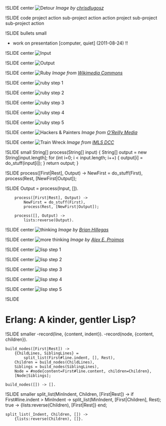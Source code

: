 !SLIDE center
![Detour](detour.jpg)
<span class="credit">*Image by [chrisdlugosz](http://www.flickr.com/photos/chrisdlugosz/2805048271/)*</span>

!SLIDE code
        project
            action
            sub-project
                action
            action
        project
            sub-project
                sub-project
                    action

!SLIDE bullets small
* work on presentation [computer, quiet] (2011-08-24) !!

!SLIDE center
![Input](input.png)

!SLIDE center
![Output](structure.png)

!SLIDE center
![Ruby](ruby.png)
<span class="credit">*Image from [Wikimedia Commons](http://en.wikipedia.org/wiki/File:Ruby_logo.svg)*</span>

!SLIDE center
![ruby step 1](ruby_parser_1.png)

!SLIDE center
![ruby step 2](ruby_parser_2.png)

!SLIDE center
![ruby step 3](ruby_parser_3.png)

!SLIDE center
![ruby step 4](ruby_parser_4.png)

!SLIDE center
![ruby step 5](ruby_parser_5.png)

!SLIDE center
![Hackers & Painters](hackers.gif)
<span class="credit">*Image from [O'Reilly Media](http://oreilly.com/catalog/9780596006624)*</span>

!SLIDE center
![Train Wreck](train.jpg)
<span class="credit">*Image from [IMLS DCC](http://www.flickr.com/photos/imlsdcc/5576592397/)*</span>

!SLIDE small
        String[] process(String[] input) {
            String[] output = new String[input.length];
            for (int i=0; i < input.length; i++) {
                output[i] = do_stuff(input[i]);
            }
            return output;
        }

!SLIDE
        process([First|Rest], Output) ->
            NewFirst = do_stuff(First),
            process(Rest, [NewFirst|Output]);

!SLIDE
        Output = process(Input, []).

        process([First|Rest], Output) ->
            NewFirst = do_stuff(First),
            process(Rest, [NewFirst|Output]);

        process([], Output) ->
            lists:reverse(Output).

!SLIDE center
![thinking](thinker.jpg)
<span class="credit">*Image by [Brian Hillegas](http://www.flickr.com/photos/seatbelt67/502255276/)*</span>

!SLIDE center
![more thinking](despair.jpg)
<span class="credit">*Image by [Alex E. Proimos](http://www.flickr.com/photos/proimos/4199675334/)*</span>

!SLIDE center
![lisp step 1](lisp_parser_1.png)

!SLIDE center
![lisp step 2](lisp_parser_2.png)

!SLIDE center
![lisp step 3](lisp_parser_3.png)

!SLIDE center
![lisp step 4](lisp_parser_4.png)

!SLIDE center
![lisp step 5](lisp_parser_5.png)

!SLIDE
# Erlang: A kinder, gentler Lisp?

!SLIDE smaller
    -record(line, {content, indent}).
    -record(node, {content, children}).

    build_nodes([First|Rest]) ->
        {ChildLines, SiblingLines} =
            split_list(First#line.indent, [], Rest),
        Children = build_nodes(ChildLines),
        Siblings = build_nodes(SiblingLines),
        Node = #node{content=First#line.content, children=Children},
        [Node|Siblings];

    build_nodes([]) -> [].

!SLIDE smaller
    split_list(MinIndent, Children, [First|Rest]) ->
        if 
            First#line.indent > MinIndent ->
                split_list(MinIndent, [First|Children], Rest);
            true ->
                {lists:reverse(Children), [First|Rest]}
        end;

    split_list(_Indent, Children, []) ->
        {lists:reverse(Children), []}.

